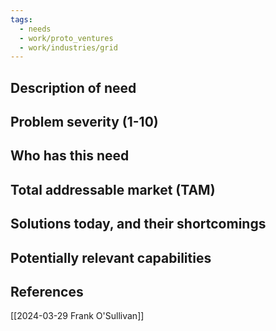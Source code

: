 ```yaml
---
tags:
  - needs
  - work/proto_ventures
  - work/industries/grid
---
```

## Description of need


## Problem severity (1-10)


## Who has this need


## Total addressable market (TAM)


## Solutions today, and their shortcomings


## Potentially relevant capabilities


## References
[[2024-03-29 Frank O'Sullivan]]